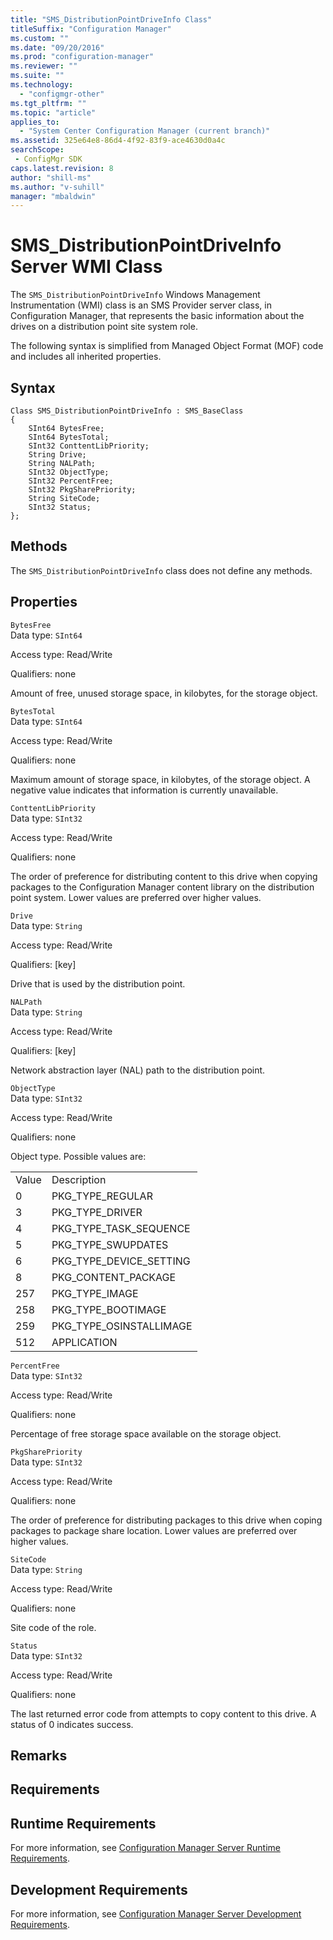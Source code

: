 ```yaml
---
title: "SMS_DistributionPointDriveInfo Class"
titleSuffix: "Configuration Manager"
ms.custom: ""
ms.date: "09/20/2016"
ms.prod: "configuration-manager"
ms.reviewer: ""
ms.suite: ""
ms.technology:
  - "configmgr-other"
ms.tgt_pltfrm: ""
ms.topic: "article"
applies_to:
  - "System Center Configuration Manager (current branch)"
ms.assetid: 325e64e8-86d4-4f92-83f9-ace4630d0a4csearchScope: - ConfigMgr SDK
caps.latest.revision: 8
author: "shill-ms"
ms.author: "v-suhill"
manager: "mbaldwin"
---
```

# SMS_DistributionPointDriveInfo Server WMI Class
The `SMS_DistributionPointDriveInfo` Windows Management Instrumentation (WMI) class is an SMS Provider server class, in Configuration Manager, that represents the basic information about the drives on a distribution point site system role.  

 The following syntax is simplified from Managed Object Format (MOF) code and includes all inherited properties.  

## Syntax  

```  
Class SMS_DistributionPointDriveInfo : SMS_BaseClass  
{  
    SInt64 BytesFree;  
    SInt64 BytesTotal;  
    SInt32 ConttentLibPriority;  
    String Drive;  
    String NALPath;  
    SInt32 ObjectType;  
    SInt32 PercentFree;  
    SInt32 PkgSharePriority;  
    String SiteCode;  
    SInt32 Status;  
};  
```  

## Methods  
 The `SMS_DistributionPointDriveInfo` class does not define any methods.  

## Properties  
 `BytesFree`  
 Data type: `SInt64`  

 Access type: Read/Write  

 Qualifiers: none  

 Amount of free, unused storage space, in kilobytes, for the storage object.  

 `BytesTotal`  
 Data type: `SInt64`  

 Access type: Read/Write  

 Qualifiers: none  

 Maximum amount of storage space, in kilobytes, of the storage object. A negative value indicates that information is currently unavailable.  

 `ConttentLibPriority`  
 Data type: `SInt32`  

 Access type: Read/Write  

 Qualifiers: none  

 The order of preference for distributing content to this drive when copying packages to the Configuration Manager content library on the distribution point system. Lower values are preferred over higher values.  

 `Drive`  
 Data type: `String`  

 Access type: Read/Write  

 Qualifiers: [key]  

 Drive that is used by the distribution point.  

 `NALPath`  
 Data type: `String`  

 Access type: Read/Write  

 Qualifiers: [key]  

 Network abstraction layer (NAL) path to the distribution point.  

 `ObjectType`  
 Data type: `SInt32`  

 Access type: Read/Write  

 Qualifiers: none  

 Object type. Possible values are:  

|||  
|-|-|  
|Value|Description|  
|0|PKG_TYPE_REGULAR|  
|3|PKG_TYPE_DRIVER|  
|4|PKG_TYPE_TASK_SEQUENCE|  
|5|PKG_TYPE_SWUPDATES|  
|6|PKG_TYPE_DEVICE_SETTING|  
|8|PKG_CONTENT_PACKAGE|  
|257|PKG_TYPE_IMAGE|  
|258|PKG_TYPE_BOOTIMAGE|  
|259|PKG_TYPE_OSINSTALLIMAGE|  
|512|APPLICATION|  

 `PercentFree`  
 Data type: `SInt32`  

 Access type: Read/Write  

 Qualifiers: none  

 Percentage of free storage space available on the storage object.  

 `PkgSharePriority`  
 Data type: `SInt32`  

 Access type: Read/Write  

 Qualifiers: none  

 The order of preference for distributing packages to this drive when coping packages to package share location. Lower values are preferred over higher values.  

 `SiteCode`  
 Data type: `String`  

 Access type: Read/Write  

 Qualifiers: none  

 Site code of the role.  

 `Status`  
 Data type: `SInt32`  

 Access type: Read/Write  

 Qualifiers: none  

 The last returned error code from attempts to copy content to this drive. A status of 0 indicates success.  

## Remarks  

## Requirements  

## Runtime Requirements  
 For more information, see [Configuration Manager Server Runtime Requirements](../../../../../develop/core/reqs/server-runtime-requirements.md).  

## Development Requirements  
 For more information, see [Configuration Manager Server Development Requirements](../../../../../develop/core/reqs/server-development-requirements.md).
